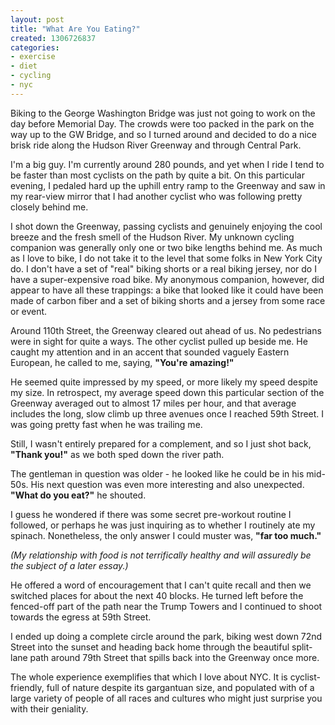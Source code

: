 ```yaml
---
layout: post
title: "What Are You Eating?"
created: 1306726837
categories:
- exercise
- diet
- cycling
- nyc
---
```


Biking to the George Washington Bridge was just not going to work on the day before Memorial Day. The crowds were too packed in the park on the way up to the GW Bridge, and so I turned around and decided to do a nice brisk ride along the Hudson River Greenway and through Central Park.

I'm a big guy. I'm currently around 280 pounds, and yet when I ride I tend to be faster than most cyclists on the path by quite a bit. On this particular evening, I pedaled hard up the uphill entry ramp to the Greenway and saw in my rear-view mirror that I had another cyclist who was following pretty closely behind me.

I shot down the Greenway, passing cyclists and genuinely enjoying the cool breeze and the fresh smell of the Hudson River.  My unknown cycling companion was generally only one or two bike lengths behind me. As much as I love to bike, I do not take it to the level that some folks in New York City do. I don't have a set of "real" biking shorts or a real biking jersey, nor do I have a super-expensive road bike. My anonymous companion, however, did appear to have all these trappings: a bike that looked like it could have been made of carbon fiber and a set of biking shorts and a jersey from some race or event.

<!-- break -->

Around 110th Street, the Greenway cleared out ahead of us. No pedestrians were in sight for quite a ways. The other cyclist pulled up beside me. He caught my attention and in an accent that sounded vaguely Eastern European, he called to me, saying, **"You're amazing!"**

He seemed quite impressed by my speed, or more likely my speed despite my size. In retrospect, my average speed down this particular section of the Greenway averaged out to almost 17 miles per hour, and that average includes the long, slow climb up three avenues once I reached 59th Street. I was going pretty fast when he was trailing me.

Still, I wasn't entirely prepared for a complement, and so I just shot back, **"Thank you!"** as we both sped down the river path.

The gentleman in question was older - he looked like he could be in his mid-50s. His next question was even more interesting and also unexpected. **"What do you eat?"** he shouted.

I guess he wondered if there was some secret pre-workout routine I followed, or perhaps he was just inquiring as to whether I routinely ate my spinach.
Nonetheless, the only answer I could muster was, **"far too much."**

_(My relationship with food is not terrifically healthy and will assuredly be the subject of a later essay.)_

He offered a word of encouragement that I can't quite recall and then we switched places for about the next 40 blocks. He turned left before the fenced-off part of the path near the Trump Towers and I continued to shoot towards the egress at 59th Street.

I ended up doing a complete circle around the park, biking west down 72nd Street into the sunset and heading back home through the beautiful split-lane path around 79th Street that spills back into the Greenway once more.

The whole experience exemplifies that which I love about NYC. It is cyclist-friendly, full of nature despite its gargantuan size, and populated with of a large variety of people of all races and cultures who might just surprise you with their geniality.

